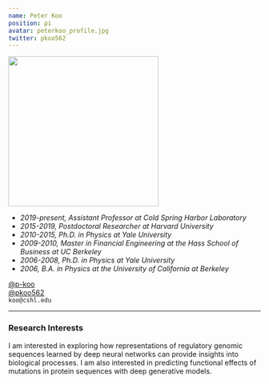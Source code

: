 ```yaml
---
name: Peter Koo
position: pi
avatar: peterkoo_profile.jpg
twitter: pkoo562
---
```


<img width="300" src="{{site.baseurl}}/images/people/{{page.avatar}}" data-action="zoom">
<br>

- _2019-present, Assistant Professor at Cold Spring Harbor Laboratory_ <br>
- _2015-2019, Postdoctoral Researcher at Harvard University_ <br>
- _2010-2015, Ph.D. in Physics at Yale University_ <br>
- _2009-2010, Master in Financial Engineering at the Hass School of Business at UC Berkeley_ <br>
- _2006-2008, Ph.D. in Physics at Yale University_ <br>
- _2006, B.A. in Physics at the University of California at Berkeley_ <br>

<a href="https://github.com/p-koo"><i class="fa fa-github"></i> @p-koo </a><br>
<a href="https://twitter.com/pkoo562"><i class="fa fa-twitter"></i> @pkoo562 </a><br>
<i class="fa fa-envelope-o"></i> `koo@cshl.edu`

<hr>

### Research Interests

I am interested in exploring how representations of regulatory genomic sequences learned by deep neural networks can provide insights into biological processes. I am also interested in predicting functional effects of mutations in protein sequences with deep generative models. 

&nbsp;
&nbsp;
&nbsp;
&nbsp;
&nbsp;
&nbsp;
&nbsp;
&nbsp;
&nbsp;
&nbsp;
&nbsp;
&nbsp;
&nbsp;
&nbsp;
&nbsp;
&nbsp;
&nbsp;
&nbsp;
&nbsp;
&nbsp;
&nbsp;
&nbsp;
&nbsp;
&nbsp;

